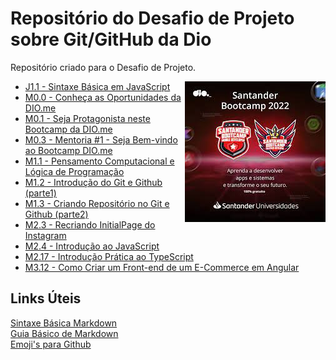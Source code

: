 # Repositório do Desafio de Projeto sobre Git/GitHub da Dio
Repositório criado para o Desafio de Projeto.

<div>
     <img align="right" alt="RoxoLéo-Hi" height="225" width="225" src="https://github.com/roxoleo/dio-desafio-github-1st-repositorio/blob/main/SantanderBootcamp.jpg">
</div>

- [J1.1 - Sintaxe Básica em JavaScript](https://github.com/roxoleo/dio-desafio-github-1st-repositorio/tree/main/J1.1-Sintaxe%20B%C3%A1sica%20em%20JavaScript)
- [M0.0 - Conheça as Oportunidades da DIO.me](https://github.com/roxoleo/dio-desafio-github-1st-repositorio/tree/main/M0.1-Conhe%C3%A7a%20as%20Oportunidades%20da%20Dio)
- [M0.1 - Seja Protagonista neste Bootcamp da DIO.me](https://github.com/roxoleo/dio-desafio-github-1st-repositorio/tree/main/M0.2-Seja%20Protagonista%20neste%20Bootcamp)
- [M0.3 - Mentoria #1 - Seja Bem-vindo ao Bootcamp DIO.me](https://github.com/roxoleo/dio-desafio-github-1st-repositorio/tree/main/M0.3-Boas-Vindas%20Santander%20Bootcamp%20FullStack%20Developer)
- [M1.1 - Pensamento Computacional e Lógica de Programação](https://github.com/roxoleo/dio-desafio-github-1st-repositorio/tree/main/M1.1-Pensamento%20Computacional)
- [M1.2 - Introdução do Git e Github (parte1)](https://github.com/roxoleo/dio-desafio-github-1st-repositorio/tree/main/M1.2-Introdu%C3%A7%C3%A3o%20ao%20Git%20e%20GitHub)
- [M1.3 - Criando Repositório no Git e Github (parte2)](https://github.com/roxoleo/dio-desafio-github-1st-repositorio/tree/main/M1.3-Reposit%C3%B3rio%20Git%26GitHub)
- [M2.3 - Recriando InitialPage do Instagram](https://github.com/roxoleo/dio-desafio-github-1st-repositorio/tree/main/M2.3-Recriando_InitialPage_Instagram/desafio-instagram-dio-main)
- [M2.4 - Introdução ao JavaScript](https://github.com/roxoleo/dio-desafio-github-1st-repositorio/tree/main/M2.4-Introdu%C3%A7%C3%A3o_JavaScript)
- [M2.17 - Introdução Prática ao TypeScript](https://github.com/roxoleo/dio-desafio-github-1st-repositorio/tree/main/M2.17-Introdu%C3%A7%C3%A3o_Pr%C3%A1tica_TypeScript)
- [M3.12 - Como Criar um Front-end de um E-Commerce em Angular](https://github.com/roxoleo/dio-desafio-github-1st-repositorio/tree/main/M3.12-Como_Criar_Front-End_E-Commerce_Angular)


## Links Úteis
[Sintaxe Básica Markdown](https://www.markdownguide.org/basic-syntax/) <br>
[Guia Básico de Markdown](https://docs.pipz.com/central-de-ajuda/learning-center/guia-basico-de-markdown#open) <br>
[Emoji's para Github](https://github.com/ikatyang/emoji-cheat-sheet/blob/master/README.md)
